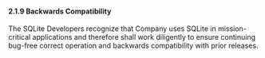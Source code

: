 #### 2\.1\.9 Backwards Compatibility


The SQLite Developers recognize that Company uses SQLite 
in mission\-critical applications and therefore shall work diligently 
to ensure continuing bug\-free correct operation and backwards 
compatibility with prior releases.



